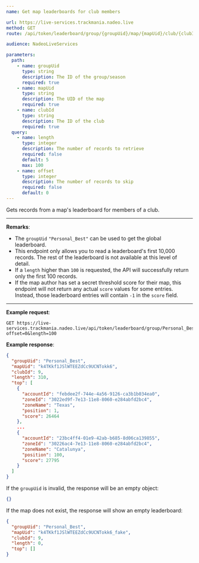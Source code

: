 ```yaml
---
name: Get map leaderboards for club members

url: https://live-services.trackmania.nadeo.live
method: GET
route: /api/token/leaderboard/group/{groupUid}/map/{mapUid}/club/{clubId}/top?length={length}&offset={offset}

audience: NadeoLiveServices

parameters:
  path:
    - name: groupUid
      type: string
      description: The ID of the group/season
      required: true
    - name: mapUid
      type: string
      description: The UID of the map
      required: true
    - name: clubId
      type: string
      description: The ID of the club
      required: true
  query:
    - name: length
      type: integer
      description: The number of records to retrieve
      required: false
      default: 5
      max: 100
    - name: offset
      type: integer
      description: The number of records to skip
      required: false
      default: 0
---
```


Gets records from a map's leaderboard for members of a club.

---

**Remarks**:

- The `groupUid` `"Personal_Best"` can be used to get the global leaderboard.
- This endpoint only allows you to read a leaderboard's first 10,000 records. The rest of the leaderboard is not available at this level of detail.
- If a `length` higher than `100` is requested, the API will successfully return only the first 100 records.
- If the map author has set a secret threshold score for their map, this endpoint will not return any actual `score` values for some entries. Instead, those leaderboard entries will contain `-1` in the `score` field.

---

**Example request**:

```plain
GET https://live-services.trackmania.nadeo.live/api/token/leaderboard/group/Personal_Best/map/k4TKkf1JSlWTEEZdCc9UCNTokk6/club/9/top?offset=0&length=100
```

**Example response**:

```json
{
  "groupUid": "Personal_Best",
  "mapUid": "k4TKkf1JSlWTEEZdCc9UCNTokk6",
  "clubId": 9,
  "length": 310,
  "top": [
    {
      "accountId": "febdee2f-744e-4a56-9126-ca3b1b034ea0",
      "zoneId": "3022ed9f-7e13-11e8-8060-e284abfd2bc4",
      "zoneName": "Texas",
      "position": 1,
      "score": 26464
    },
    ...
    {
      "accountId": "23bc4ff4-01e9-42ab-b685-8d06ca139855",
      "zoneId": "30226ac4-7e13-11e8-8060-e284abfd2bc4",
      "zoneName": "Catalunya",
      "position": 100,
      "score": 27795
    }
  ]
}
```

If the `groupUid` is invalid, the response will be an empty object:

```json
{}
```

If the map does not exist, the response will show an empty leaderboard:

```json
{
  "groupUid": "Personal_Best",
  "mapUid": "k4TKkf1JSlWTEEZdCc9UCNTokk6_fake",
  "clubId": 9,
  "length": 0,
  "top": []
}
```
